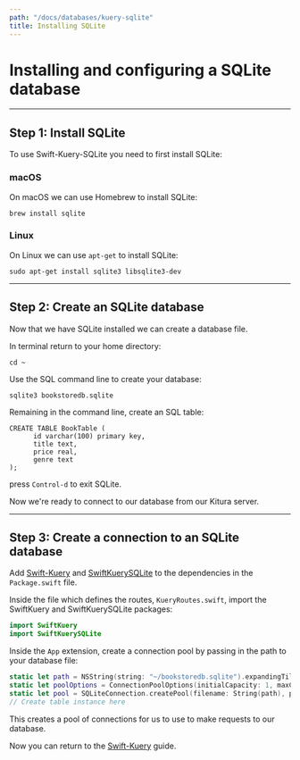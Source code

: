 ```yaml
---
path: "/docs/databases/kuery-sqlite"
title: Installing SQLite
---
```


# Installing and configuring a SQLite database

---

## Step 1: Install SQLite

To use Swift-Kuery-SQLite you need to first install SQLite:

### macOS

On macOS we can use Homebrew to install SQLite:
```
brew install sqlite
```
### Linux

On Linux we can use `apt-get` to install SQLite:
```
sudo apt-get install sqlite3 libsqlite3-dev
```

---

## Step 2: Create an SQLite database

Now that we have SQLite installed we can create a database file.

In terminal return to your home directory:
```
cd ~
```
Use the SQL command line to create your database:
```
sqlite3 bookstoredb.sqlite
```
Remaining in the command line, create an SQL table:
```
CREATE TABLE BookTable (
      id varchar(100) primary key,
      title text,
      price real,
      genre text
);
```

press `Control-d` to exit SQLite.

Now we're ready to connect to our database from our Kitura server.

---

## Step 3: Create a connection to an SQLite database

Add [Swift-Kuery](https://github.com/IBM-Swift/Swift-Kuery#update-your-packageswift-file) and [SwiftKuerySQLite](https://github.com/IBM-Swift/Swift-Kuery-SQLite/#add-dependencies) to the dependencies in the `Package.swift` file.

Inside the file which defines the routes, `KueryRoutes.swift`, import the SwiftKuery and SwiftKuerySQLite packages:
```swift
import SwiftKuery
import SwiftKuerySQLite
```
Inside the `App` extension, create a connection pool by passing in the path to your database file:
```swift
static let path = NSString(string: "~/bookstoredb.sqlite").expandingTildeInPath
static let poolOptions = ConnectionPoolOptions(initialCapacity: 1, maxCapacity: 5)
static let pool = SQLiteConnection.createPool(filename: String(path), poolOptions: poolOptions)
// Create table instance here
```

This creates a pool of connections for us to use to make requests to our database.

Now you can return to the [Swift-Kuery](./kuery#step-2-install-a-database-plugin) guide.
